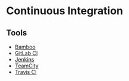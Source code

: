 # Continuous Integration

<!--
https://www.linkedin.com/learning/continuous-integration-tools/building-your-ci-cd-pipeline
-->

## Tools

- [Bamboo](https://atlassian.com/software/bamboo)
- [GitLab CI](/gitlab/gitlab-ci.md)
- [Jenkins](/jenkins.md)
- [TeamCity](https://jetbrains.com/teamcity/)
- [Travis CI](https://travis-ci.com/)

<!--
- [AWS CodeDeploy](/aws/aws-codedeploy.md)
- [AWS CodePipeline](/aws/aws-codepipeline.md)
- [Deployer (PHP)](/deployer.md)
- [Drone CI](/drone-ci.md)
- [GitHub Actions](/github/github-actions.md)
- [Shippable (now JFrog Pipelines)](https://shippable.com/)
- [Walle (Chinese)](http://walle-web.io/)
-->

